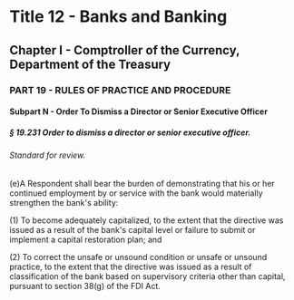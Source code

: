 
# Title 12 - Banks and Banking
## Chapter I - Comptroller of the Currency, Department of the Treasury
### PART 19 - RULES OF PRACTICE AND PROCEDURE
#### Subpart N - Order To Dismiss a Director or Senior Executive Officer
##### § 19.231 Order to dismiss a director or senior executive officer.
###### Standard for review.

(e)A Respondent shall bear the burden of demonstrating that his or her continued employment by or service with the bank would materially strengthen the bank's ability:

(1) To become adequately capitalized, to the extent that the directive was issued as a result of the bank's capital level or failure to submit or implement a capital restoration plan; and

(2) To correct the unsafe or unsound condition or unsafe or unsound practice, to the extent that the directive was issued as a result of classification of the bank based on supervisory criteria other than capital, pursuant to section 38(g) of the FDI Act.
